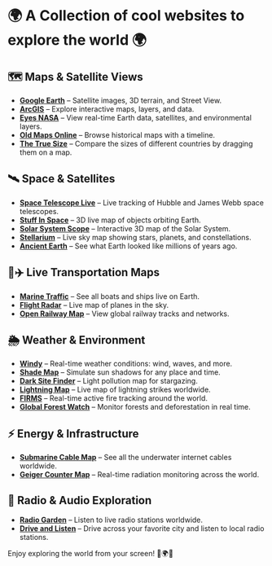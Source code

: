 # 🌍 A Collection of cool websites to explore the world 🌍  

## 🗺️ Maps & Satellite Views  

- **[Google Earth](https://www.google.com/earth/)** – Satellite images, 3D terrain, and Street View.  
- **[ArcGIS](https://www.arcgis.com/apps/mapviewer/index.html)** – Explore interactive maps, layers, and data.
- **[Eyes NASA](https://eyes.nasa.gov/apps/earth/#/)** – View real-time Earth data, satellites, and environmental layers.  
- **[Old Maps Online](https://www.oldmapsonline.org)** – Browse historical maps with a timeline.  
- **[The True Size](https://www.thetruesize.com)** – Compare the sizes of different countries by dragging them on a map.


## 🛰️ Space & Satellites  

- **[Space Telescope Live](https://spacetelescopelive.org/)** – Live tracking of Hubble and James Webb space telescopes.  
- **[Stuff In Space](https://stuffin.space/)** – 3D live map of objects orbiting Earth.  
- **[Solar System Scope](https://www.solarsystemscope.com/)** – Interactive 3D map of the Solar System.  
- **[Stellarium](https://stellarium-web.org/)** – Live sky map showing stars, planets, and constellations.  
- **[Ancient Earth](https://dinosaurpictures.org/ancient-earth#0)** – See what Earth looked like millions of years ago.  

## 🚢✈️ Live Transportation Maps  

- **[Marine Traffic](https://www.marinetraffic.com)** – See all boats and ships live on Earth.  
- **[Flight Radar](https://www.flightradar24.com)** – Live map of planes in the sky.  
- **[Open Railway Map](https://www.openrailwaymap.org)** – View global railway tracks and networks.  

## 🌦️ Weather & Environment  

- **[Windy](https://www.windy.com)** – Real-time weather conditions: wind, waves, and more.
- **[Shade Map](https://shademap.app)** – Simulate sun shadows for any place and time.  
- **[Dark Site Finder](https://darksitefinder.com/map/)** – Light pollution map for stargazing.  
- **[Lightning Map](https://www.lightningmaps.org)** – Live map of lightning strikes worldwide.  
- **[FIRMS](https://firms.modaps.eosdis.nasa.gov/map/)** – Real-time active fire tracking around the world.  
- **[Global Forest Watch](https://www.globalforestwatch.org/map/)** – Monitor forests and deforestation in real time.  

## ⚡ Energy & Infrastructure  

- **[Submarine Cable Map](https://www.submarinecablemap.com)** – See all the underwater internet cables worldwide.  
- **[Geiger Counter Map](https://gmcmap.com/)** – Real-time radiation monitoring across the world.  

## 🎵 Radio & Audio Exploration  

- **[Radio Garden](https://radio.garden)** – Listen to live radio stations worldwide.
- **[Drive and Listen](https://drivenlisten.com/)** – Drive across your favorite city and listen to local radio stations.  

    
Enjoy exploring the world from your screen! 🚀🌍🔭 
